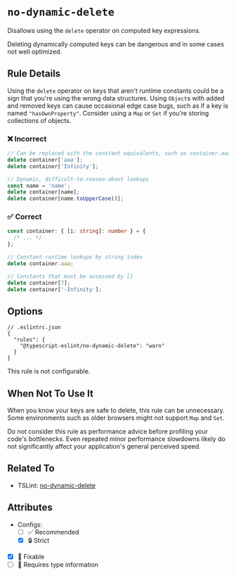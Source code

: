 # `no-dynamic-delete`

Disallows using the `delete` operator on computed key expressions.

Deleting dynamically computed keys can be dangerous and in some cases not well optimized.

## Rule Details

Using the `delete` operator on keys that aren't runtime constants could be a sign that you're using the wrong data structures.
Using `Object`s with added and removed keys can cause occasional edge case bugs, such as if a key is named `"hasOwnProperty"`.
Consider using a `Map` or `Set` if you’re storing collections of objects.

<!--tabs-->

### ❌ Incorrect

```ts
// Can be replaced with the constant equivalents, such as container.aaa
delete container['aaa'];
delete container['Infinity'];

// Dynamic, difficult-to-reason-about lookups
const name = 'name';
delete container[name];
delete container[name.toUpperCase()];
```

### ✅ Correct

```ts
const container: { [i: string]: number } = {
  /* ... */
};

// Constant runtime lookups by string index
delete container.aaa;

// Constants that must be accessed by []
delete container[7];
delete container['-Infinity'];
```

## Options

```jsonc
// .eslintrc.json
{
  "rules": {
    "@typescript-eslint/no-dynamic-delete": "warn"
  }
}
```

This rule is not configurable.

## When Not To Use It

When you know your keys are safe to delete, this rule can be unnecessary.
Some environments such as older browsers might not support `Map` and `Set`.

Do not consider this rule as performance advice before profiling your code's bottlenecks.
Even repeated minor performance slowdowns likely do not significantly affect your application's general perceived speed.

## Related To

- TSLint: [no-dynamic-delete](https://palantir.github.io/tslint/rules/no-dynamic-delete)

## Attributes

- Configs:
  - [ ] ✅ Recommended
  - [x] 🔒 Strict
- [x] 🔧 Fixable
- [ ] 💭 Requires type information
